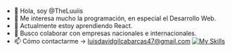 - 👋 Hola, soy @TheLuuiis
- 👀 Me interesa mucho la programación, en especial el Desarrollo Web.
- 🌱 Actualmente estoy aprendiendo React.
- 💞️ Busco colaborar con empresas nacionales e internacionales.
- 📫 Cómo contactarme -> luisdavidgilcabarcas47@gmail.com
[![My Skills](https://skillicons.dev/icons?i=js,html,css,wasm)](https://skillicons.dev)
<!---
TheLuuiis/TheLuuiis is a ✨ special ✨ repository because its `README.md` (this file) appears on your GitHub profile.
You can click the Preview link to take a look at your changes.
--->
